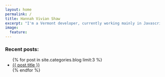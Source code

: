 ```yaml
---
layout: home
permalink: /
title: Hannah Vivian Shaw
excerpt: "I'm a Vermont developer, currently working mainly in Javascript. I'm into the React/Redux ecosystem, functional programming, and machine learning."
image:
  feature:
---
```


<h3>Recent posts:</h3>
<ul>
{% for post in site.categories.blog limit:3 %}
	<li><a href="{{ site.url }}{{ post.url }}">{{ post.title }}</a></li>
{% endfor %}
</ul>
